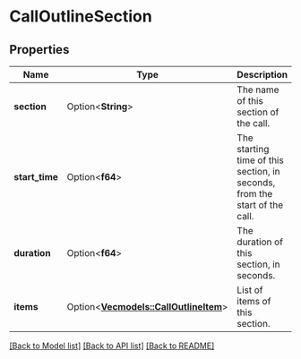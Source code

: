 # CallOutlineSection

## Properties

Name | Type | Description | Notes
------------ | ------------- | ------------- | -------------
**section** | Option<**String**> | The name of this section of the call. | [optional]
**start_time** | Option<**f64**> | The starting time of this section, in seconds, from the start of the call. | [optional]
**duration** | Option<**f64**> | The duration of this section, in seconds. | [optional]
**items** | Option<[**Vec<models::CallOutlineItem>**](CallOutlineItem.md)> | List of items of this section. | [optional]

[[Back to Model list]](../README.md#documentation-for-models) [[Back to API list]](../README.md#documentation-for-api-endpoints) [[Back to README]](../README.md)


